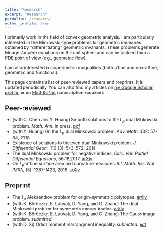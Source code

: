 ```yaml
---
title: "Research"
excerpt: "Research"
permalink: /research/
author_profile: true
---
```


I primarily work in the field of convex geometric analysis. I am particularly interested in the Minkowski-type problems for geometric measures obtained by "differentiating" geometric invariants. These problems generate Monge-Ampère equations on the unit sphere and can be tackled from a PDE point of view (e.g., geometric flow).

I am also interested in isoperimetric inequalities (both affine and non-affine, geometric and functional).

This page contains a list of peer-reviewed papers and preprints. It is updated periodically. You can also find my articles on <u><a href="https://scholar.google.com/citations?user=ioEjpX4AAAAJ&hl=en">my Google Scholar profile</a></u>, or on <u><a href="https://mathscinet.ams.org/mathscinet/MRAuthorID/1164900">MathSciNet</a></u> (subscription required). 

## Peer-reviewed

- (with C. Chen and Y. Huang) Smooth solutions to the $L_p$ dual Minkowski problem. *Math. Ann.* in press. [pdf](https://rdcu.be/2VVN)
- (with Y. Huang) On the $L_p$ dual Minkowski problem. *Adv. Math.* 332: 57-84, 2018. 
- Existence of solutions to the even dual Minkowski problem. *J. Differential Geom.* 110 (3): 543–572, 2018.
- The dual Minkowski problem for negative indices. *Calc. Var. Partial Differential Equations,* 56:18,2017. [arXiv](https://arxiv.org/pdf/1703.00524.pdf)
- On $L_p$-affine surface area and curvature measures. *Int. Math. Res. Not. IMRN,* (5): 1387-1423, 2016. [arXiv](https://arxiv.org/pdf/1509.05485.pdf)

## Preprint

- The $L_p$ Aleksandrov problem for origin-symmetric polytopes. [arXiv](https://arxiv.org/pdf/1803.10839.pdf)
- (with K. Böröczky, E. Lutwak, D. Yang, and G. Zhang) The dual Minkowski problem for symmetric convex bodies. [arXiv](https://arxiv.org/pdf/1703.06259.pdf)
- (with K. Böröczky, E. Lutwak, D. Yang, and G. Zhang) The Gauss image problem. *submitted.*
- (with D. Xi) Orlicz moment rearrangment inequality. *submitted.* [pdf](/files/rearrangement.pdf) 

